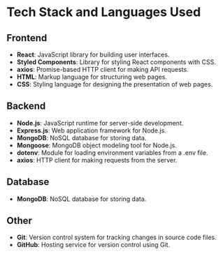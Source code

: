 # Tech Stack and Languages Used

## Frontend
- **React**: JavaScript library for building user interfaces.
- **Styled Components**: Library for styling React components with CSS.
- **axios**: Promise-based HTTP client for making API requests.
- **HTML**: Markup language for structuring web pages.
- **CSS**: Styling language for designing the presentation of web pages.

## Backend
- **Node.js**: JavaScript runtime for server-side development.
- **Express.js**: Web application framework for Node.js.
- **MongoDB**: NoSQL database for storing data.
- **Mongoose**: MongoDB object modeling tool for Node.js.
- **dotenv**: Module for loading environment variables from a .env file.
- **axios**: HTTP client for making requests from the server.

## Database
- **MongoDB**: NoSQL database for storing data.

## Other
- **Git**: Version control system for tracking changes in source code files.
- **GitHub**: Hosting service for version control using Git.
